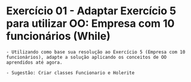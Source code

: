 # Exercício 01 - Adaptar Exercício 5 para utilizar OO: Empresa com 10 funcionários (While)

    - Utilizando como base sua resolução ao Exercício 5 (Empresa com 10 funcionários), adapte a solução aplicando os conceitos de OO aprendidos até agora.

    - Sugestão: Criar classes Funcionario e Holerite